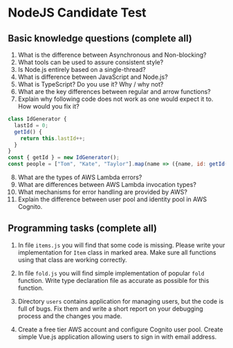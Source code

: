# NodeJS Candidate Test

## Basic knowledge questions (complete all)

1. What is the difference between Asynchronous and Non-blocking?
2. What tools can be used to assure consistent style?
3. Is Node.js entirely based on a single-thread?
4. What is difference between JavaScript and Node.js?
5. What is TypeScript? Do you use it? Why / why not?
6. What are the key differences between regular and arrow functions?
7. Explain why following code does not work as one would expect it to. How would you fix it?
```js
class IdGenerator {
  lastId = 0;
  getId() {
    return this.lastId++;
  }
}
const { getId } = new IdGenerator();
const people = ["Tom", "Kate", "Taylor"].map(name => ({name, id: getId()}));
```
8. What are the types of AWS Lambda errors?
9. What are differences between AWS Lambda invocation types?
10. What mechanisms for error handling are provided by AWS?
11. Explain the difference between user pool and identity pool in AWS Cognito.

## Programming tasks (complete all)

1. In file `items.js` you will find that some code is missing. Please write your implementation for `Item` class in marked area. Make sure all functions using that class are working correctly.

2. In file `fold.js` you will find simple implementation of popular `fold` function. Write type declaration file as accurate as possible for this function.

3. Directory `users` contains application for managing users, but the code is full of bugs. Fix them and write a short report on your debugging process and the changes you made.

4. Create a free tier AWS account and configure Cognito user pool. Create simple Vue.js application allowing users to sign in with email address.

